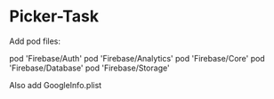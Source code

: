 # Picker-Task

Add pod files:

pod 'Firebase/Auth'
pod 'Firebase/Analytics'
pod 'Firebase/Core'
pod 'Firebase/Database'
pod 'Firebase/Storage'

Also add GoogleInfo.plist
